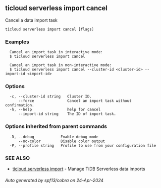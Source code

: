 ## ticloud serverless import cancel

Cancel a data import task

```
ticloud serverless import cancel [flags]
```

### Examples

```
  Cancel an import task in interactive mode:
  $ ticloud serverless import cancel

  Cancel an import task in non-interactive mode:
  $ ticloud serverless import cancel --cluster-id <cluster-id> --import-id <import-id>
```

### Options

```
  -c, --cluster-id string   Cluster ID.
      --force               Cancel an import task without confirmation.
  -h, --help                help for cancel
      --import-id string    The ID of import task.
```

### Options inherited from parent commands

```
  -D, --debug            Enable debug mode
      --no-color         Disable color output
  -P, --profile string   Profile to use from your configuration file
```

### SEE ALSO

* [ticloud serverless import](ticloud_serverless_import.md)	 - Manage TiDB Serverless data imports

###### Auto generated by spf13/cobra on 24-Apr-2024
